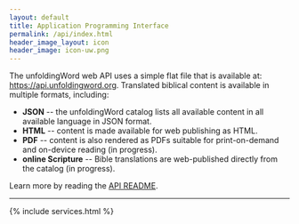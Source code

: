 ```yaml
---
layout: default
title: Application Programming Interface
permalink: /api/index.html
header_image_layout: icon
header_image: icon-uw.png
---
```


The unfoldingWord web API uses a simple flat file that is available at: <https://api.unfoldingword.org>. Translated biblical content is available in multiple formats, including:

  -  **JSON** -- the unfoldingWord catalog lists all available content in all available language in JSON format.
  -  **HTML** -- content is made available for web publishing as HTML.
  -  **PDF** -- content is also rendered as PDFs suitable for print-on-demand and on-device reading (in progress).
  -  **online Scripture** -- Bible translations are web-published directly from the catalog (in progress). 

Learn more by reading the [API README](https://api.unfoldingword.org/README.html).

* * * * *

{% include services.html %}
